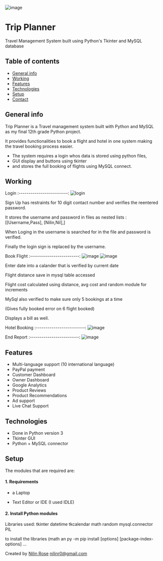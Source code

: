 ![image](https://github.com/user-attachments/assets/bf6b125d-5ae9-4b29-b301-73e795c7e352)

# Trip Planner
Travel Management System built using Python's Tkinter and MySQL database

## Table of contents
* [General info](#general-info)
* [Working](#working)
* [Features](#features)
* [Technologies](#technologies)
* [Setup](#setup)
* [Contact](#contact)



## General info
Trip Planner is a Travel management system built with Python and MySQL as my final 12th grade Python project.

It provides functionalities to book a flight and hotel in one system making the travel booking process easier.

* The system requires a login whos data is stored using python files, 
* GUI display and buttons using tkinter 
* and stores the full booking of flights using MySQL connect.


## Working

Login
:-------------------------:
![login](https://github.com/user-attachments/assets/3ad6c931-5267-4e90-82d3-43566bc7541f)

 Sign Up has restraints for 10 digit contact number and verifies the reentered password.
 
 It stores the username and password in files as nested lists : [[Username,Pass], [Nilin,Nil],]
 
 When Loging in the username is searched for in the file and password is verified.
 
 Finally the login sign is replaced by the username.


Book Flight
:-------------------------:
![image](https://github.com/user-attachments/assets/19e2c512-f079-4187-921e-8000c77abd36)
![image](https://github.com/user-attachments/assets/a59aa472-0de7-45cd-8ae8-00c63a48e48b)

 Enter date into a calander that is verified by current date
 
 Flight distance save in mysql table accessed
 
 Flight cost calculated using distance, avg cost and random module for increments
 
 MySql also verified to make sure only 5 bookings at a time
 
 (Gives fully booked error on 6 flight booked)
 
 Displays a bill as well.
 
Hotel Booking
:-------------------------:
![image](https://github.com/user-attachments/assets/e3e1d271-0eef-468b-a697-3e8525a86c53)


End Report
:-------------------------:
![image](https://github.com/user-attachments/assets/1768073d-bd3d-44c5-8769-a652da757b8a)

## Features

* Multi-language support (10 international language)
* PayPal payment
* Customer Dashboard
* Owner Dashboard
* Google Analytics
* Product Reviews
* Product Recommendations
* Ad support
* Live Chat Support

## Technologies
* Done in Python version 3
* Tkinter GUI
* Python + MySQL connector

## Setup

The modules that are required are:

#### 1. Requirements
  - a Laptop

  - Text Editor or IDE (I used IDLE)


#### 2. Install Python modules
Libraries used:
 tkinter
 datetime
 tkcalendar
 math
 random
 mysql.connector
 PIL

to install the libraries (math an
py -m pip install [options] <requirement specifier> [package-index-options] ...


Created by [Nilin Rose](https://github.com/NilinR) nilinr0@gmail.com

